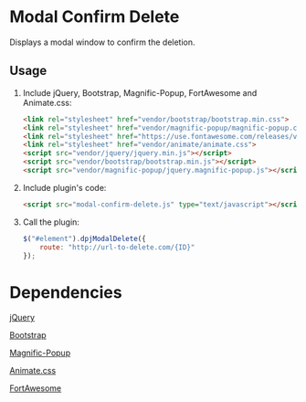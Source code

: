 # Modal Confirm Delete

Displays a modal window to confirm the deletion.

## Usage

1. Include jQuery, Bootstrap, Magnific-Popup, FortAwesome and Animate.css:

	```html
    <link rel="stylesheet" href="vendor/bootstrap/bootstrap.min.css">
    <link rel="stylesheet" href="vendor/magnific-popup/magnific-popup.css">
    <link rel="stylesheet" href="https://use.fontawesome.com/releases/v5.0.13/css/all.css" integrity="sha384-DNOHZ68U8hZfKXOrtjWvjxusGo9WQnrNx2sqG0tfsghAvtVlRW3tvkXWZh58N9jp" crossorigin="anonymous">
    <link rel="stylesheet" href="vendor/animate/animate.css">
    <script src="vendor/jquery/jquery.min.js"></script>
    <script src="vendor/bootstrap/bootstrap.min.js"></script>
    <script src="vendor/magnific-popup/jquery.magnific-popup.js"></script>
	```

2. Include plugin's code:

	```html
	<script src="modal-confirm-delete.js" type="text/javascript"></script>
	```

3. Call the plugin:

	```javascript
	$("#element").dpjModalDelete({
		route: "http://url-to-delete.com/{ID}"
	});
	```


# Dependencies
[jQuery](https://github.com/jquery/jquery)

[Bootstrap](https://github.com/twbs/bootstrap)

[Magnific-Popup](https://github.com/dimsemenov/Magnific-Popup)

[Animate.css](https://github.com/daneden/animate.css)

[FortAwesome](https://github.com/FortAwesome/Font-Awesome)